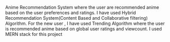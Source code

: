 Anime Recommendation System where the user are recommended anime based on the user preferences and ratings.
I have used Hybrid Recommendation System(Content Based and Collaborative filtering) Algorithm.
For the new user , I have used Trending Algorithm where the user is recommended anime based on global user ratings and viewcount.
I used MERN stack for this project  
